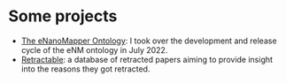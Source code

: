 # Some projects

- [The eNanoMapper Ontology](https://github.com/enanomapper/ontologies): I took over the development and release cycle of the eNM ontology in July 2022.
- [Retractable](https://www.jmillanacosta.com/retractable): a database of retracted papers aiming to provide insight into the reasons they got retracted.
